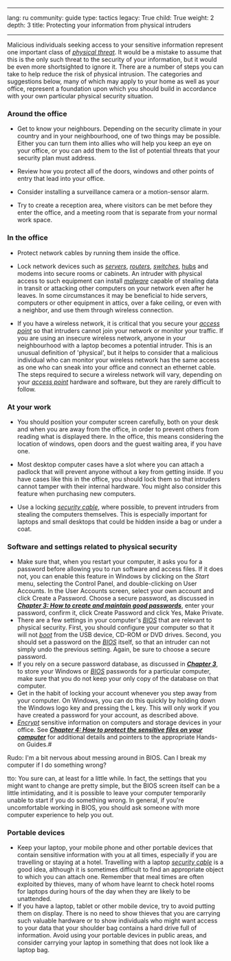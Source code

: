 

---

lang: ru
community: guide
type: tactics
legacy: True
child: True
weight: 2
depth: 3
title: Protecting your information from physical intruders

---

Malicious individuals seeking access to your sensitive information
represent one important class of [*physical threat*](/en/glossary#Physical_threat). It would be a mistake
to assume that this is the only such threat to the security of your
information, but it would be even more shortsighted to ignore it.
There are a number of steps you can take to help reduce the risk of
physical intrusion. The categories and suggestions below, many of which
may apply to your home as well as your office, represent a foundation upon which you should build in accordance with your own particular physical security situation.



### Around the office ###

- Get to know your neighbours. Depending on the security climate
	in your country and in your neighbourhood, one of two things may be
	possible. Either you can turn them into allies who will help you keep
	an eye on your office, or you can add them to the list of potential
	threats that your security plan must address.
	
- Review how you protect all of the doors, windows and other points of entry that lead into your office.
	
- Consider installing a surveillance camera or a motion-sensor alarm.
	
- Try to create a reception area, where visitors can be met
	before they enter the office, and a meeting room that is separate from
	your normal work space.
	


### In the office ###

- Protect network cables by running them inside the office.
	
- Lock network devices such as [*servers*](/en/glossary#Server), [*routers*](/en/glossary#Router), [*switches*](/en/glossary#Router), [hubs](/en/glossary#Router)
	and modems into secure rooms or cabinets. An intruder with physical
	access to such equipment can install [*malware*](/en/glossary#Malware) capable of stealing data
	in transit or attacking other computers on your network even after he
	leaves. In some circumstances it may be beneficial to hide servers, computers or other equipment in attics, over a fake ceiling, or even with a neighbor, and use them through wireless connection.
	
- If you have a wireless network, it is critical that you
	secure your [*access point*](/en/glossary#Router) so that intruders cannot join your network
	or monitor your traffic. If you are using an insecure wireless network, anyone in your neighbourhood with a laptop becomes a potential intruder. This is an unusual definition of 'physical', but it helps to consider that a malicious individual who can monitor your wireless network has the same access as one who can sneak into your office and connect an ethernet cable. The steps required
	to secure a wireless network will vary, depending on your [*access point*](/en/glossary#Router) hardware and software, but they are rarely difficult to follow.


### At your work ###

- You should position your computer screen carefully, both on
	your desk and when you are away from the office, in order to prevent
	others from reading what is displayed there. In the office, this means
	considering the location of windows, open doors and the guest waiting
	area, if you have one.
	
- Most desktop computer cases have a slot where you can attach
	a padlock that will prevent anyone without a key from getting inside.
	If you have cases like this in the office, you should lock them so that
	intruders cannot tamper with their internal hardware. You might also
	consider this feature when purchasing new computers.
	
- Use a locking [*security cable*](/en/glossary#Security_cable), where possible, to prevent
	intruders from stealing the computers themselves. This is especially
	important for laptops and small desktops that could be hidden inside a
	bag or under a coat.
	


### Software and settings related to physical security ###

- Make sure that, when you restart your computer, it asks you for a
	password before allowing you to run software and access files. If it
	does not, you can enable this feature in Windows by clicking on the *Start* menu, selecting the Control Panel, and double-clicking on User Accounts. In the User Accounts screen, select your own account and click Create a Password. Choose a secure password, as discussed in [***Chapter 3: How to create and maintain good passwords***](/en/chapter-3), enter your password, confirm it, click Create Password and click Yes, Make Private. 
- There are a few settings in your computer's [*BIOS*](/en/glossary#BIOS) that are relevant to physical security. First, you should configure
	your computer so that it will not *[boot](/en/glossary#Booting)* from the USB device, CD-ROM
	or DVD drives. Second, you should set a password on the [*BIOS*](/en/glossary#BIOS) itself, so that an
	intruder can not simply undo the previous setting. Again, be sure to choose a secure
	password.
- If you rely on a secure password database, as discussed in [***Chapter 3***](/en/chapter-3), to store your Windows or [*BIOS*](/en/glossary#BIOS) passwords for a particular computer, make sure that you do not keep your only copy of the database on that computer.
- Get in the habit of locking your account whenever you step away from your computer. On Windows, you can do this quickly by holding down the Windows logo key and pressing the L key. This will only work if you have created a password for your account, as described above. 
- [*Encrypt*](/en/glossary#Encryption) sensitive information on
	computers and storage devices in your office. See [***Chapter
	4: How to protect the sensitive files on your computer***](/en/chapter-4) for
	additional details and pointers to the appropriate Hands-on Guides.#



<div class=background markdown=1>
Rudo: I'm a bit nervous about messing around in BIOS. Can I break my computer if I do something wrong?

tto: You sure can, at least for a little while. In
fact, the settings that you might want to change are pretty simple, but
the BIOS screen itself can be a little intimidating, and it is possible
to leave your computer temporarily unable to start if you do something wrong. In general, if you're uncomfortable working in BIOS, you should ask someone with more
computer experience to help you out.
</div>



### Portable devices ### 

- Keep your laptop, your mobile phone and other portable devices
	that contain sensitive information with you at all times, especially if
	you are travelling or staying at a hotel. Travelling with a laptop
	[*security cable*](/en/glossary#Security_cable) is a good idea, although it is sometimes difficult to
	find an appropriate object to which you can attach one. Remember that
	meal times are often exploited by thieves, many of whom have learnt to
	check hotel rooms for laptops during hours of the day when they are
	likely to be unattended. 
- If you have a laptop, tablet or other mobile device, try to avoid putting them on
	display. There is no need to show thieves that you are carrying such
	valuable hardware or to show individuals who might want access to
	your data that your shoulder bag contains a hard drive full of
	information. Avoid using your portable devices in public areas, and
	consider carrying your laptop in something that does not look like a laptop bag. 

